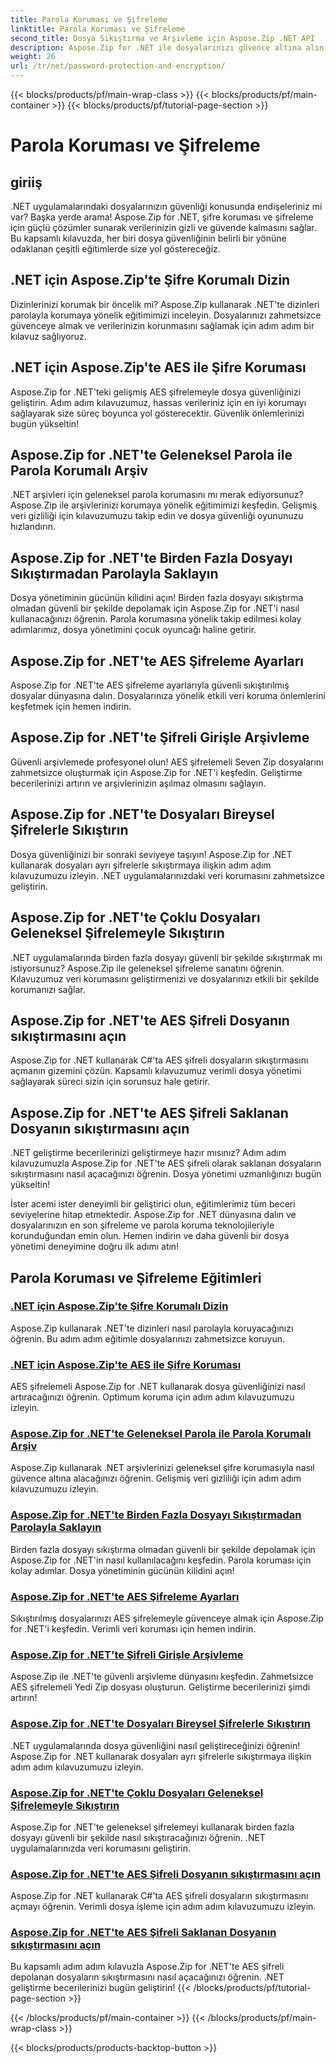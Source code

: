 ```yaml
---
title: Parola Koruması ve Şifreleme
linktitle: Parola Koruması ve Şifreleme
second_title: Dosya Sıkıştırma ve Arşivleme için Aspose.Zip .NET API
description: Aspose.Zip for .NET ile dosyalarınızı güvence altına alın! AES'ten geleneksel yöntemlere kadar parola koruması ve şifrelemeyle ilgili adım adım eğitimleri öğrenin.
weight: 26
url: /tr/net/password-protection-and-encryption/
---
```


{{< blocks/products/pf/main-wrap-class >}}
{{< blocks/products/pf/main-container >}}
{{< blocks/products/pf/tutorial-page-section >}}

# Parola Koruması ve Şifreleme


## giriiş

.NET uygulamalarındaki dosyalarınızın güvenliği konusunda endişeleriniz mi var? Başka yerde arama! Aspose.Zip for .NET, şifre koruması ve şifreleme için güçlü çözümler sunarak verilerinizin gizli ve güvende kalmasını sağlar. Bu kapsamlı kılavuzda, her biri dosya güvenliğinin belirli bir yönüne odaklanan çeşitli eğitimlerde size yol göstereceğiz.

## .NET için Aspose.Zip'te Şifre Korumalı Dizin

Dizinlerinizi korumak bir öncelik mi? Aspose.Zip kullanarak .NET'te dizinleri parolayla korumaya yönelik eğitimimizi inceleyin. Dosyalarınızı zahmetsizce güvenceye almak ve verilerinizin korunmasını sağlamak için adım adım bir kılavuz sağlıyoruz.

## .NET için Aspose.Zip'te AES ile Şifre Koruması

Aspose.Zip for .NET'teki gelişmiş AES şifrelemeyle dosya güvenliğinizi geliştirin. Adım adım kılavuzumuz, hassas verileriniz için en iyi korumayı sağlayarak size süreç boyunca yol gösterecektir. Güvenlik önlemlerinizi bugün yükseltin!

## Aspose.Zip for .NET'te Geleneksel Parola ile Parola Korumalı Arşiv

.NET arşivleri için geleneksel parola korumasını mı merak ediyorsunuz? Aspose.Zip ile arşivlerinizi korumaya yönelik eğitimimizi keşfedin. Gelişmiş veri gizliliği için kılavuzumuzu takip edin ve dosya güvenliği oyununuzu hızlandırın.

## Aspose.Zip for .NET'te Birden Fazla Dosyayı Sıkıştırmadan Parolayla Saklayın

Dosya yönetiminin gücünün kilidini açın! Birden fazla dosyayı sıkıştırma olmadan güvenli bir şekilde depolamak için Aspose.Zip for .NET'i nasıl kullanacağınızı öğrenin. Parola korumasına yönelik takip edilmesi kolay adımlarımız, dosya yönetimini çocuk oyuncağı haline getirir.

## Aspose.Zip for .NET'te AES Şifreleme Ayarları

Aspose.Zip for .NET'te AES şifreleme ayarlarıyla güvenli sıkıştırılmış dosyalar dünyasına dalın. Dosyalarınıza yönelik etkili veri koruma önlemlerini keşfetmek için hemen indirin.

## Aspose.Zip for .NET'te Şifreli Girişle Arşivleme

Güvenli arşivlemede profesyonel olun! AES şifrelemeli Seven Zip dosyalarını zahmetsizce oluşturmak için Aspose.Zip for .NET'i keşfedin. Geliştirme becerilerinizi artırın ve arşivlerinizin aşılmaz olmasını sağlayın.

## Aspose.Zip for .NET'te Dosyaları Bireysel Şifrelerle Sıkıştırın

Dosya güvenliğinizi bir sonraki seviyeye taşıyın! Aspose.Zip for .NET kullanarak dosyaları ayrı şifrelerle sıkıştırmaya ilişkin adım adım kılavuzumuzu izleyin. .NET uygulamalarınızdaki veri korumasını zahmetsizce geliştirin.

## Aspose.Zip for .NET'te Çoklu Dosyaları Geleneksel Şifrelemeyle Sıkıştırın

.NET uygulamalarında birden fazla dosyayı güvenli bir şekilde sıkıştırmak mı istiyorsunuz? Aspose.Zip ile geleneksel şifreleme sanatını öğrenin. Kılavuzumuz veri korumasını geliştirmenizi ve dosyalarınızı etkili bir şekilde korumanızı sağlar.

## Aspose.Zip for .NET'te AES Şifreli Dosyanın sıkıştırmasını açın

Aspose.Zip for .NET kullanarak C#'ta AES şifreli dosyaların sıkıştırmasını açmanın gizemini çözün. Kapsamlı kılavuzumuz verimli dosya yönetimi sağlayarak süreci sizin için sorunsuz hale getirir.

## Aspose.Zip for .NET'te AES Şifreli Saklanan Dosyanın sıkıştırmasını açın

.NET geliştirme becerilerinizi geliştirmeye hazır mısınız? Adım adım kılavuzumuzla Aspose.Zip for .NET'te AES şifreli olarak saklanan dosyaların sıkıştırmasını nasıl açacağınızı öğrenin. Dosya yönetimi uzmanlığınızı bugün yükseltin!

İster acemi ister deneyimli bir geliştirici olun, eğitimlerimiz tüm beceri seviyelerine hitap etmektedir. Aspose.Zip for .NET dünyasına dalın ve dosyalarınızın en son şifreleme ve parola koruma teknolojileriyle korunduğundan emin olun. Hemen indirin ve daha güvenli bir dosya yönetimi deneyimine doğru ilk adımı atın!
## Parola Koruması ve Şifreleme Eğitimleri
### [.NET için Aspose.Zip'te Şifre Korumalı Dizin](./password-protect-directory/)
Aspose.Zip kullanarak .NET'te dizinleri nasıl parolayla koruyacağınızı öğrenin. Bu adım adım eğitimle dosyalarınızı zahmetsizce koruyun.
### [.NET için Aspose.Zip'te AES ile Şifre Koruması](./password-protect-with-aes/)
AES şifrelemeli Aspose.Zip for .NET kullanarak dosya güvenliğinizi nasıl artıracağınızı öğrenin. Optimum koruma için adım adım kılavuzumuzu izleyin.
### [Aspose.Zip for .NET'te Geleneksel Parola ile Parola Korumalı Arşiv](./password-protect-archive-traditional-password/)
Aspose.Zip kullanarak .NET arşivlerinizi geleneksel şifre korumasıyla nasıl güvence altına alacağınızı öğrenin. Gelişmiş veri gizliliği için adım adım kılavuzumuzu izleyin.
### [Aspose.Zip for .NET'te Birden Fazla Dosyayı Sıkıştırmadan Parolayla Saklayın](./store-multiple-files-no-compression-password/)
Birden fazla dosyayı sıkıştırma olmadan güvenli bir şekilde depolamak için Aspose.Zip for .NET'in nasıl kullanılacağını keşfedin. Parola koruması için kolay adımlar. Dosya yönetiminin gücünün kilidini açın!
### [Aspose.Zip for .NET'te AES Şifreleme Ayarları](./aes-encryption-settings/)
Sıkıştırılmış dosyalarınızı AES şifrelemeyle güvenceye almak için Aspose.Zip for .NET'i keşfedin. Verimli veri koruması için hemen indirin.
### [Aspose.Zip for .NET'te Şifreli Girişle Arşivleme](./archive-with-encrypted-entry/)
Aspose.Zip ile .NET'te güvenli arşivleme dünyasını keşfedin. Zahmetsizce AES şifrelemeli Yedi Zip dosyası oluşturun. Geliştirme becerilerinizi şimdi artırın!
### [Aspose.Zip for .NET'te Dosyaları Bireysel Şifrelerle Sıkıştırın](./compress-files-individual-passwords/)
.NET uygulamalarında dosya güvenliğini nasıl geliştireceğinizi öğrenin! Aspose.Zip for .NET kullanarak dosyaları ayrı şifrelerle sıkıştırmaya ilişkin adım adım kılavuzumuzu izleyin.
### [Aspose.Zip for .NET'te Çoklu Dosyaları Geleneksel Şifrelemeyle Sıkıştırın](./compress-multiple-files-traditional-encryption/)
Aspose.Zip for .NET'te geleneksel şifrelemeyi kullanarak birden fazla dosyayı güvenli bir şekilde nasıl sıkıştıracağınızı öğrenin. .NET uygulamalarınızda veri korumasını geliştirin.
### [Aspose.Zip for .NET'te AES Şifreli Dosyanın sıkıştırmasını açın](./decompress-aes-encrypted-file/)
Aspose.Zip for .NET kullanarak C#'ta AES şifreli dosyaların sıkıştırmasını açmayı öğrenin. Verimli dosya işleme için adım adım kılavuzumuzu izleyin.
### [Aspose.Zip for .NET'te AES Şifreli Saklanan Dosyanın sıkıştırmasını açın](./decompress-aes-encrypted-stored-file/)
Bu kapsamlı adım adım kılavuzla Aspose.Zip for .NET'te AES şifreli depolanan dosyaların sıkıştırmasını nasıl açacağınızı öğrenin. .NET geliştirme becerilerinizi bugün geliştirin!
{{< /blocks/products/pf/tutorial-page-section >}}

{{< /blocks/products/pf/main-container >}}
{{< /blocks/products/pf/main-wrap-class >}}

{{< blocks/products/products-backtop-button >}}
